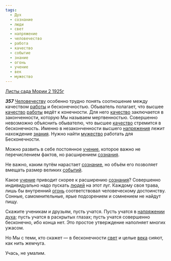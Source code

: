 ```yaml
---
tags:
  - Дух
  - сознание
  - люди
  - свет
  - напряжение
  - человечество
  - работа
  - качество
  - событие
  - знание
  - огонь
  - учение
  - век
  - мужество
---
```


[Листы сада Мории 2 1925г](https://127.0.0.1:4002/agni/1925)

___357___
[Человечеству](../../../tags/#человечество) особенно трудно понять соотношение между качеством [работы](../../../tags/#[работа](../../../tags/#работа)) и бесконечностью. Обыватель полагает, что высшее [качество](../../../tags/#качество) [работы](../../../tags/#[работа](../../../tags/#работа)) ведёт к конечности. Для него [качество](../../../tags/#качество) заключается в законченности, которую Мы называем мертвенностью. Совершенно невозможно объяснить обывателю, что высшее [качество](../../../tags/#качество) стремится в бесконечность. Именно в незаконченности высшего [напряжения](../../../tags/#напряжение) лежит нахождение [знания](../../../tags/#[знание](../../../tags/#знание)). Нужно найти [мужество](../../../tags/#мужество) работать для Бесконечности.   

Можно развить в себе постоянное [учение](../../../tags/#учение), которое важно не перечислением фактов, но расширением [сознания](../../../tags/#[сознание](../../../tags/#сознание)).   

Не важно, каким путём нарастает [сознание](../../../tags/#сознание), но объём его позволяет вмещать размер великих [событий](../../../tags/#событие).   

Какое [учение](../../../tags/#учение) приводит скорее к расширению [сознания](../../../tags/#[сознание](../../../tags/#сознание))? Совершенно индивидуально надо пускать [людей](../../../tags/#люди) на этот луг. Каждому своя трава, лишь бы внутренний [огонь](../../../tags/#огонь) соответствовал человеческому достоинству. Сонные, самомнительные, ярые подозрением и сомнением не найдут пищу.   

Скажите ученикам и друзьям, пусть учатся. Пусть учатся в [напряжении](../../../tags/#напряжение) [духа](../../../tags/#Дух); пусть учатся в раскрытых глазах; пусть учатся совершенно бесконечно, ибо конца нет. Это простое утверждение наполняет многих ужасом.   

Но Мы с теми, кто скажет — в бесконечности [свет](../../../tags/#свет) и целые [века](../../../tags/#век) сияют, как нить жемчуга.   

Учась, не умалим.   

